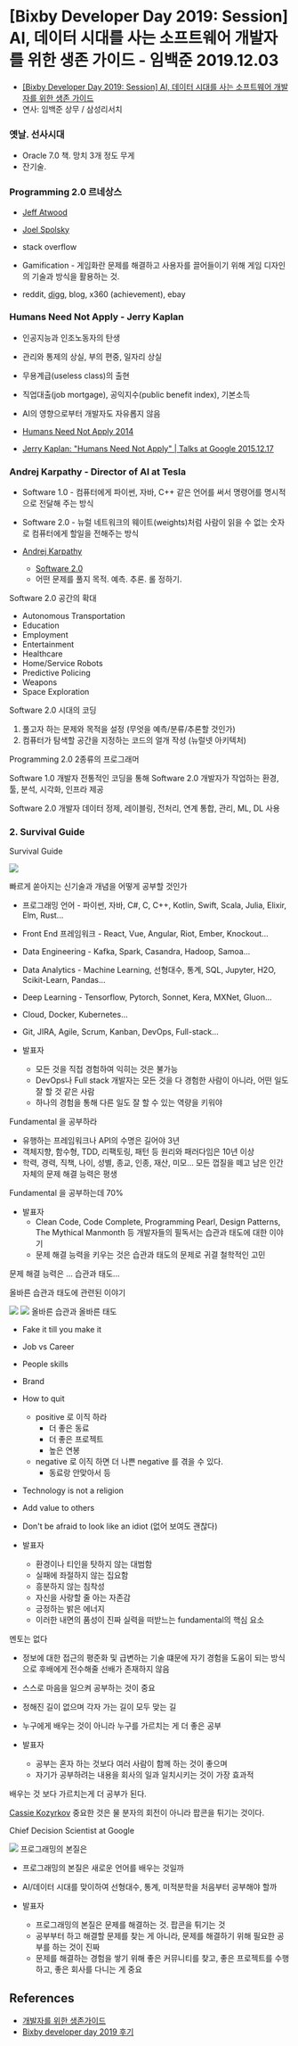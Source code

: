 # [Bixby Developer Day 2019: Session] AI, 데이터 시대를 사는 소프트웨어 개발자를 위한 생존 가이드 - 임백준 2019.12.03
* [[Bixby Developer Day 2019: Session] AI, 데이터 시대를 사는 소프트웨어 개발자를 위한 생존 가이드](https://youtu.be/wqA2oVZsaBg)
*  연사: 임백준 상무 / 삼성리서치

### 옛날. 선사시대
* Oracle 7.0 책. 망치 3개 정도 무게
* 잔기술.

### Programming 2.0 르네상스
* [Jeff Atwood](https://twitter.com/codinghorror)
* [Joel Spolsky](https://twitter.com/spolsky)

* stack overflow
* Gamification - 게임화란 문제를 해결하고 사용자를 끌어들이기 위해 게임 디자인의 기술과 방식을 활용하는 것.
* reddit, [digg](https://digg.com), blog, x360 (achievement), ebay


### Humans Need Not Apply - Jerry Kaplan
* 인공지능과 인조노동자의 탄생
* 관리와 통제의 상실, 부의 편중, 일자리 상실
* 무용계급(useless class)의 출현
* 직업대출(job mortgage), 공익지수(public benefit index), 기본소득
* AI의 영향으로부터 개발자도 자유롭지 않음

* [Humans Need Not Apply 2014](https://www.youtube.com/watch?v=7Pq-S557XQU)
* [Jerry Kaplan: "Humans Need Not Apply" | Talks at Google 2015.12.17](https://www.youtube.com/watch?v=hoDxcO2EOHM)

### Andrej Karpathy - Director of AI at Tesla
* Software 1.0 - 컴퓨터에게 파이썬, 자바, C++ 같은 언어를 써서 명령어를 명시적으로 전달해 주는 방식
* Software 2.0 - 뉴럴 네트워크의 웨이트(weights)처럼 사람이 읽을 수 없는 숫자로 컴퓨터에게 할일을 전해주는 방식

* [Andrej Karpathy](https://twitter.com/karpathy)
  * [Software 2.0](https://medium.com/@karpathy/software-2-0-a64152b37c35)
  * 어떤 문제를 풀지 목적. 예측. 추론. 롤 정하기.
  
Software 2.0 공간의 확대
* Autonomous Transportation
* Education
* Employment
* Entertainment
* Healthcare
* Home/Service Robots
* Predictive Policing
* Weapons
* Space Exploration

Software 2.0 시대의 코딩
1. 풀고자 하는 문제와 목적을 설정 (무엇을 예측/분류/추론할 것인가)
2. 컴퓨터가 탐색할 공간을 지정하는 코드의 얼개 작성 (뉴럴넷 아키텍처)

Programming 2.0
2종류의 프로그래머

Software 1.0 개발자
전통적인 코딩을 통해 Software 2.0 개발자가 작업하는 환경, 툴, 분석, 시각화, 인프라 제공

Software 2.0 개발자
데이터 정제, 레이블링, 전처리, 연계 통합, 관리, ML, DL 사용

  
### 2. Survival Guide
Survival Guide

![](survival_guide.png)

빠르게 쏟아지는 신기술과 개념을 어떻게 공부할 것인가
* 프로그래밍 언어 - 파이썬, 자바, C#, C, C++, Kotlin, Swift, Scala, Julia, Elixir, Elm, Rust...
* Front End 프레임워크 - React, Vue, Angular, Riot, Ember, Knockout...
* Data Engineering - Kafka, Spark, Casandra, Hadoop, Samoa...
* Data Analytics - Machine Learning, 선형대수, 통계, SQL, Jupyter, H2O, Scikit-Learn, Pandas...
* Deep Learning - Tensorflow, Pytorch, Sonnet, Kera, MXNet, Gluon...
* Cloud, Docker, Kubernetes...
* Git, JIRA, Agile, Scrum, Kanban, DevOps, Full-stack...

* 발표자
  * 모든 것을 직접 경험하여 익히는 것은 불가능
  * DevOps나 Full stack 개발자는 모든 것을 다 경험한 사람이 아니라, 어떤 일도 잘 할 것 같은 사람
  * 하나의 경험을 통해 다른 일도 잘 할 수 있는 역량을 키워야

Fundamental 을 공부하라
* 유행하는 프레임워크나 API의 수명은 길어야 3년
* 객체지향, 함수형, TDD, 리팩토링, 패턴 등 원리와 패러다임은 10년 이상
* 학력, 경력, 직책, 나이, 성별, 종교, 인종, 재산, 미모... 모든 껍질을 떼고 남은 인간 자체의 문제 해결 능력은 평생

Fundamental 을 공부하는데 70%

* 발표자
  * Clean Code, Code Complete, Programming Pearl, Design Patterns, The Mythical Manmonth 등 개발자들의 필독서는 습관과 태도에 대한 이야기
  * 문제 해결 능력을 키우는 것은 습관과 태도의 문제로 귀결
철학적인 고민

문제 해결 능력은 ... 습관과 태도...

올바른 습관과 태도에 관련된 이야기

![](survival_guide_2.png)
![](survival_guide_2_2.png)
올바른 습관과 올바른 태도
* Fake it till you make it
* Job vs Career
* People skills
* Brand
* How to quit
  * positive 로 이직 하라
    * 더 좋은 동료
    * 더 좋은 프로젝트
    * 높은 연봉
  * negative 로 이직 하면 더 나쁜 negative 를 겪을 수 있다.
    * 동료랑 안맞아서 등
* Technology is not a religion
* Add value to others
* Don't be afraid to look like an idiot (없어 보여도 괜찮다)

* 발표자
  * 환경이나 티인을 탓하지 않는 대범함
  * 실패에 좌절하지 않는 집요함
  * 흥분하지 않는 침착성
  * 자신을 사랑할 줄 아는 자존감
  * 긍정하는 밝은 에너지
  * 이러한 내면의 품성이 진짜 실력을 떠받느는 fundamental의 핵심 요소

멘토는 없다
* 정보에 대한 접근의 평준화 및 급변하는 기술 떄문에 자기 경험을 도움이 되는 방식으로 후배에게 전수해줄 선배가 존재하지 않음
* 스스로 마음을 일으켜 공부하는 것이 중요
* 정해진 길이 없으며 각자 가는 길이 모두 맞는 길
* 누구에게 배우는 것이 아니라 누구를 가르치는 게 더 좋은 공부

* 발표자
  * 공부는 혼자 하는 것보다 여러 사람이 함께 하는 것이 좋으며
  * 자기가 공부하려는 내용을 회사의 일과 일치시키는 것이 가장 효과적 

배우는 것 보다 가르치는게 더 공부가 된다.


[Cassie Kozyrkov](https://twitter.com/quaesita)
중요한 것은 물 분자의 회전이 아니라 팝콘을 튀기는 것이다.

Chief Decision Scientist at Google


![](survival_guide_3.png)
프로그래밍의 본질은
* 프로그래밍의 본질은 새로운 언어를 배우는 것일까
* AI/데이터 시대를 맞이하여 선형대수, 통계, 미적분학을 처음부터 공부해야 할까

* 발표자
  * 프로그래밍의 본질은 문제를 해결하는 것. 팝콘을 튀기는 것
  * 공부부터 하고 해결할 문제를 찾는 게 아니라, 문제를 해결하기 위해 필요한 공부를 하는 것이 진짜
  * 문제를 해결하는 경험을 쌓기 위해 좋은 커뮤니티를 찾고, 좋은 프로젝트를 수행하고, 좋은 회사를 다니는 게 중요
  

## References
* [개발자를 위한 생존가이드](https://velog.io/@qkrcndtlr123/%EA%B0%9C%EB%B0%9C%EC%9E%90%EB%A5%BC-%EC%9C%84%ED%95%9C-%EC%83%9D%EC%A1%B4%EA%B0%80%EC%9D%B4%EB%93%9C)
* [Bixby developer day 2019 후기](https://medium.com/@trialxxerror/bixby-developer-day-2019-%ED%9B%84%EA%B8%B0-ba18348ae9da)